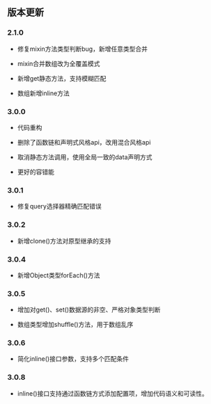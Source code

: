 ## 版本更新

### 2.1.0

* 修复mixin方法类型判断bug，新增任意类型合并

* mixin合并数组改为全覆盖模式

* 新增get静态方法，支持模糊匹配

* 数组新增inline方法

<!-- * 新增set静态方法，支持模糊匹配 -->

### 3.0.0

* 代码重构

* 删除了函数链和声明式风格api，改用混合风格api

* 取消静态方法调用，使用全局一致的data声明方式

* 更好的容错能

### 3.0.1

* 修复query选择器精确匹配错误

### 3.0.2

* 新增clone()方法对原型继承的支持

### 3.0.4

* 新增Object类型forEach()方法

### 3.0.5

* 增加对get()、set()数据源的非空、严格对象类型判断

* 数组类型增加shuffle()方法，用于数组乱序

### 3.0.6

* 简化inline()接口参数，支持多个匹配条件

### 3.0.8

* inline()接口支持通过函数链方式添加配置项，增加代码语义和可读性。